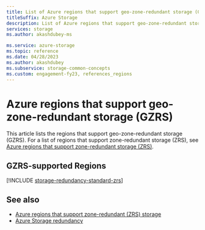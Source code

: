 ```yaml
---
title: List of Azure regions that support geo-zone-redundant storage (GZRS)
titleSuffix: Azure Storage
description: List of Azure regions that support geo-zone-redundant storage (GZRS)
services: storage
ms.author: akashdubey-ms

ms.service: azure-storage
ms.topic: reference
ms.date: 04/28/2023
ms.author: akashdubey
ms.subservice: storage-common-concepts
ms.custom: engagement-fy23, references_regions
---
```


# Azure regions that support geo-zone-redundant storage (GZRS)

This article lists the regions that support geo-zone-redundant storage (GZRS). For a list of regions that support zone-redundant storage (ZRS), see [Azure regions that support zone-redundant storage (ZRS)](redundancy-regions-zrs.md).

## GZRS-supported Regions

[!INCLUDE [storage-redundancy-standard-zrs](../../../includes/storage-redundancy-standard-gzrs.md)]

## See also

- [Azure regions that support zone-redundant (ZRS) storage](redundancy-regions-zrs.md)
- [Azure Storage redundancy](storage-redundancy.md)
